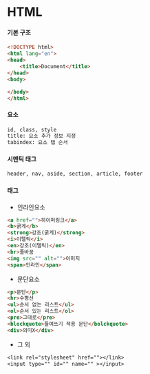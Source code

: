 # HTML

#### 기본 구조

```html
<!DOCTYPE html>
<html lang="en">
<head>
    <title>Document</title>
</head>
<body>

</body>
</html>
```



#### 요소

```tex
id, class, style
title: 요소 추가 정보 지정
tabindex: 요소 탭 순서
```



#### 시맨틱 태그

```tex
header, nav, aside, section, article, footer
```



#### 태그

- 인라인요소

```html
<a href="">하이퍼링크</a>
<b>굵게</b>
<strong>강조(굵게)</strong>
<i>이텔릭</i>
<en>강조(이텔릭)</en>
<br>줄바꿈
<img src="" alt="">이미지
<span>인라인</span>
```

- 문단요소

```html
<p>문단</p>
<hr>수평선
<ul>순서 없는 리스트</ul>
<ol>순서 있는 리스트</ol>
<pre>그대로</pre>
<blockquote>들여쓰기 적용 문단</bolckquote>
<div>의미X</div>
```

- 그 외

```tex
<link rel="stylesheet" href=""></link>
<input type="" id="" name="" ></input>
```